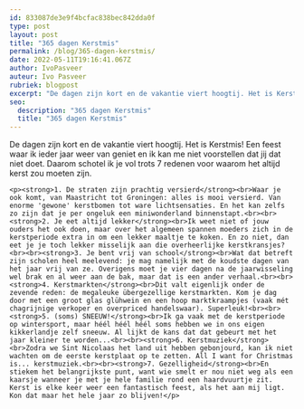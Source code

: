 ```yaml
---
id: 833087de3e9f4bcfac838bec842dda0f
type: post
layout: post
title: "365 dagen Kerstmis"
permalink: /blog/365-dagen-kerstmis/
date: 2022-05-11T19:16:41.067Z
author: IvoPasveer
auteur: Ivo Pasveer
rubriek: blogpost
excerpt: "De dagen zijn kort en de vakantie viert hoogtij. Het is Kerstmis! Een feest waar ik ieder jaar weer van geniet en ik kan me niet voorstellen dat jij dat niet doet. Daarom schotel ik je vol trots 7 redenen voor waarom het altijd kerst zou moeten zijn.  "
seo:
  description: "365 dagen Kerstmis"
  title: "365 dagen Kerstmis"
---
```

De dagen zijn kort en de vakantie viert hoogtij. Het is Kerstmis! Een feest waar ik ieder jaar weer van geniet en ik kan me niet voorstellen dat jij dat niet doet. Daarom schotel ik je vol trots 7 redenen voor waarom het altijd kerst zou moeten zijn.  

    <p><strong>1. De straten zijn prachtig versierd</strong><br>Waar je ook komt, van Maastricht tot Groningen: alles is mooi versierd. Van enorme 'gewone' kerstbomen tot ware lichtsensaties. En het kan zelfs zo zijn dat je per ongeluk een miniwonderland binnenstapt.<br><br><strong>2. Je eet altijd lekker</strong><br>Ik weet niet of jouw ouders het ook doen, maar over het algemeen spannen moeders zich in de kerstperiode extra in om een lekker maaltje te koken. En zo niet, dan eet je je toch lekker misselijk aan die overheerlijke kerstkransjes?<br><br><strong>3. Je bent vrij van school</strong><br>Wat dat betreft zijn scholen heel meelevend: je mag namelijk met de koudste dagen van het jaar vrij van ze. Overigens moet je vier dagen na de jaarwisseling wel brak en al weer aan de bak, maar dat is een ander verhaal.<br><br><strong>4. Kerstmarkten</strong><br>Dit valt eigenlijk onder de zevende reden: de megaleuke übergezellige kerstmarkten. Kom je dag door met een groot glas glühwein en een hoop marktkraampjes (vaak mét chagrijnige verkoper en overpriced handelswaar). Superleuk!<br><br><strong>5. (soms) SNEEUW!</strong><br>Ik ga vaak met de kerstperiode op wintersport, maar héél héél héél soms hebben we in ons eigen kikkerlandje zelf sneeuw. Al lijkt de kans dat dat gebeurt met het jaar kleiner te worden...<br><br><strong>6. Kerstmuziek</strong><br>Zodra we Sint Nicolaas het land uit hebben gebonjourd, kan ik niet wachten om de eerste kerstplaat op te zetten. All I want for Christmas is... kerstmuziek.<br><br><strong>7. Gezelligheid</strong><br>En stiekem het belangrijkste punt, want wie smelt er nou niet weg als een kaarsje wanneer je met je hele familie rond een haardvuurtje zit. Kerst is elke keer weer een fantastisch feest, als het aan mij ligt. Kon dat maar het hele jaar zo blijven!</p>  
